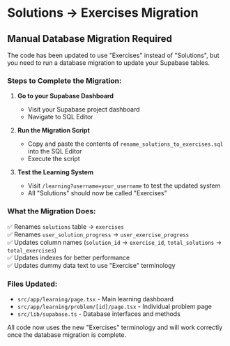 # Solutions → Exercises Migration

## Manual Database Migration Required

The code has been updated to use "Exercises" instead of "Solutions", but you need to run a database migration to update your Supabase tables.

### Steps to Complete the Migration:

1. **Go to your Supabase Dashboard**
   - Visit your Supabase project dashboard
   - Navigate to SQL Editor

2. **Run the Migration Script**
   - Copy and paste the contents of `rename_solutions_to_exercises.sql` into the SQL Editor
   - Execute the script

3. **Test the Learning System**
   - Visit `/learning?username=your_username` to test the updated system
   - All "Solutions" should now be called "Exercises"

### What the Migration Does:

✅ Renames `solutions` table → `exercises`  
✅ Renames `user_solution_progress` → `user_exercise_progress`  
✅ Updates column names (`solution_id` → `exercise_id`, `total_solutions` → `total_exercises`)  
✅ Updates indexes for better performance  
✅ Updates dummy data text to use "Exercise" terminology  

### Files Updated:

- `src/app/learning/page.tsx` - Main learning dashboard
- `src/app/learning/problem/[id]/page.tsx` - Individual problem page  
- `src/lib/supabase.ts` - Database interfaces and methods

All code now uses the new "Exercises" terminology and will work correctly once the database migration is complete.
